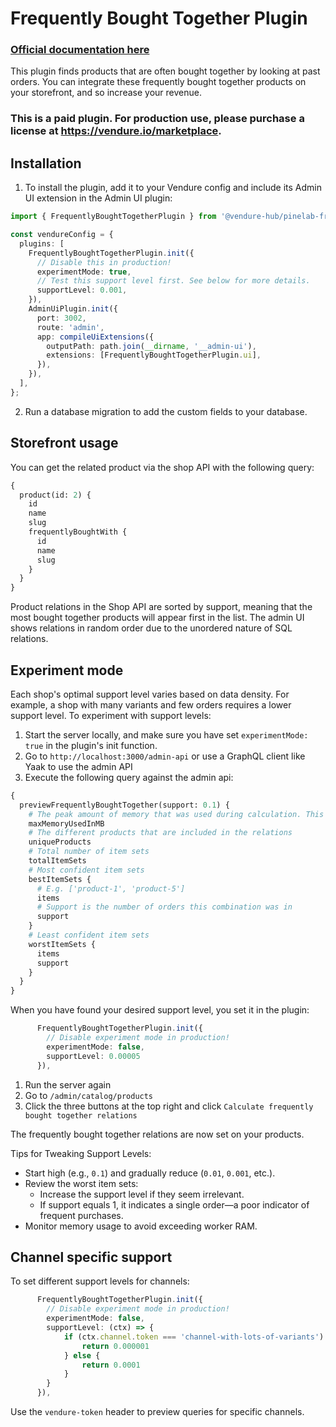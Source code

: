 # Frequently Bought Together Plugin

### [Official documentation here](https://plugins.pinelab.studio/plugin/pinelab-frequently-bought-together-plugin)

This plugin finds products that are often bought together by looking at past orders. You can integrate these frequently bought together products on your storefront, and so increase your revenue.

### This is a paid plugin. For production use, please purchase a license at https://vendure.io/marketplace.

## Installation

1. To install the plugin, add it to your Vendure config and include its Admin UI extension in the Admin UI plugin:

```ts
import { FrequentlyBoughtTogetherPlugin } from '@vendure-hub/pinelab-frequently-bought-together-plugin';

const vendureConfig = {
  plugins: [
    FrequentlyBoughtTogetherPlugin.init({
      // Disable this in production!
      experimentMode: true,
      // Test this support level first. See below for more details.
      supportLevel: 0.001,
    }),
    AdminUiPlugin.init({
      port: 3002,
      route: 'admin',
      app: compileUiExtensions({
        outputPath: path.join(__dirname, '__admin-ui'),
        extensions: [FrequentlyBoughtTogetherPlugin.ui],
      }),
    }),
  ],
};
```

2. Run a database migration to add the custom fields to your database.

## Storefront usage

You can get the related product via the shop API with the following query:

```graphql
{
  product(id: 2) {
    id
    name
    slug
    frequentlyBoughtWith {
      id
      name
      slug
    }
  }
}
```

Product relations in the Shop API are sorted by support, meaning that the most bought together products will appear first in the list.
The admin UI shows relations in random order due to the unordered nature of SQL relations.

## Experiment mode

Each shop's optimal support level varies based on data density. For example, a shop with many variants and few orders requires a lower support level. To experiment with support levels:

1. Start the server locally, and make sure you have set `experimentMode: true` in the plugin's init function.
2. Go to `http://localhost:3000/admin-api` or use a GraphQL client like Yaak to use the admin API
3. Execute the following query against the admin api:

```graphql
{
  previewFrequentlyBoughtTogether(support: 0.1) {
    # The peak amount of memory that was used during calculation. This should be a max of 80% of your worker instance
    maxMemoryUsedInMB
    # The different products that are included in the relations
    uniqueProducts
    # Total number of item sets
    totalItemSets
    # Most confident item sets
    bestItemSets {
      # E.g. ['product-1', 'product-5']
      items
      # Support is the number of orders this combination was in
      support
    }
    # Least confident item sets
    worstItemSets {
      items
      support
    }
  }
}
```

When you have found your desired support level, you set it in the plugin:

```ts
      FrequentlyBoughtTogetherPlugin.init({
        // Disable experiment mode in production!
        experimentMode: false,
        supportLevel: 0.00005
      }),
```

1. Run the server again
2. Go to `/admin/catalog/products`
3. Click the three buttons at the top right and click `Calculate frequently bought together relations`

The frequently bought together relations are now set on your products.

Tips for Tweaking Support Levels:

- Start high (e.g., `0.1`) and gradually reduce (`0.01`, `0.001`, etc.).
- Review the worst item sets:
  - Increase the support level if they seem irrelevant.
  - If support equals 1, it indicates a single order—a poor indicator of frequent purchases.
- Monitor memory usage to avoid exceeding worker RAM.

## Channel specific support

To set different support levels for channels:

```ts
      FrequentlyBoughtTogetherPlugin.init({
        // Disable experiment mode in production!
        experimentMode: false,
        supportLevel: (ctx) => {
            if (ctx.channel.token === 'channel-with-lots-of-variants') {
                return 0.000001
            } else {
                return 0.0001
            }
        }
      }),
```

Use the `vendure-token` header to preview queries for specific channels.
